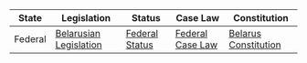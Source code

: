 | State  | Legislation                                     | Status                                     | Case Law                                     | Constitution                                 |
|--------|-------------------------------------------------|--------------------------------------------|---------------------------------------------|---------------------------------------------|
| Federal| [Belarusian Legislation](http://pravo.by/)     | [Federal Status](http://www.pravo.by/status/)| [Federal Case Law](http://www.pravo.by/caselaw/)| [Belarus Constitution](http://www.pravo.by/constitution/) |